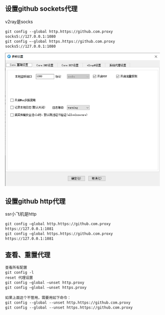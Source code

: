 ## 设置github sockets代理

v2ray是socks

```
git config --global http.https://github.com.proxy socks5://127.0.0.1:1080
git config –-global https.https://github.com.proxy socks5://127.0.0.1:1080
```

![image-20211023092421889](Imag/image-20211023092421889.png)

## 设置github http代理

ssr小飞机是http

```
git config –global http.https://github.com.proxy https://127.0.0.1:1081
git config –global https.https://github.com.proxy https://127.0.0.1:1081
```

## 查看、重置代理

```
查看所有配置
git config -l
reset 代理设置
git config –global –unset http.proxy
git config –global –unset https.proxy

如果上面这个不管用，需要用如下命令：
git config --global --unset http.https://github.com.proxy
git config --global --unset https.https://github.com.proxy
```

